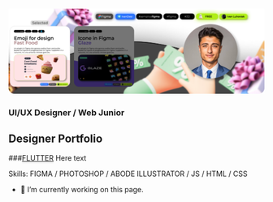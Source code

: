 ### ![I'm i little designer graphics designer](https://github.com/ivandesi/banner/blob/main/Group%204banner.png?raw=true)
### UI/UX Designer / Web Junior

## Designer Portfolio
###[FLUTTER](https://img.shields.io/badge/any_text-you_like-blue)
Here text

Skills: FIGMA / PHOTOSHOP / ABODE ILLUSTRATOR / JS / HTML / CSS

- 🔭 I’m currently working on this page. 




